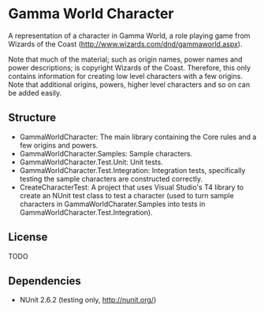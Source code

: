 Gamma World Character
===

A representation of a character in Gamma World, a role playing game from
Wizards of the Coast (http://www.wizards.com/dnd/gammaworld.aspx).

Note that much of the material; such as origin names, power names and
power descriptions; is copyright Wizards of the Coast. Therefore, this
only contains information for creating low level characters with a 
few origins. Note that additional origins, powers, higher level 
characters and so on can be added easily.

Structure
---
- GammaWorldCharacter: The main library containing the Core rules
and a few origins and powers.
- GammaWorldCharacter.Samples: Sample characters.
- GammaWorldCharacter.Test.Unit: Unit tests.
- GammaWorldCharacter.Test.Integration: Integration tests,
specifically testing the sample characters are constructed
correctly.
- CreateCharacterTest: A project that uses Visual Studio's T4
library to create an NUnit test class to test a character (used
to turn sample characters in GammaWorldCharater.Samples into 
tests in GammaWorldCharacter.Test.Integration).

License
---
TODO

Dependencies
---
- NUnit 2.6.2 (testing only, http://nunit.org/)